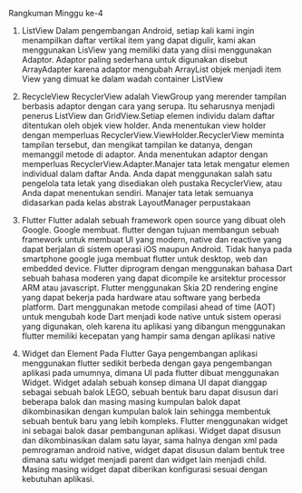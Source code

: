 Rangkuman Minggu ke-4

1.	ListView
Dalam pengembangan Android, setiap kali kami ingin menampilkan daftar vertikal item yang dapat digulir, kami akan menggunakan LisView yang memiliki data yang diisi menggunakan Adaptor.
Adaptor paling sederhana untuk digunakan disebut ArrayAdapter karena adaptor mengubah ArrayList objek menjadi item View yang dimuat ke dalam wadah container ListView

2.	RecycleView
RecyclerView adalah ViewGroup yang merender tampilan berbasis adaptor dengan cara yang serupa. 
Itu seharusnya menjadi penerus ListView dan GridView.Setiap elemen individu dalam daftar ditentukan oleh objek view holder. 
Anda menentukan view holder dengan memperluas RecyclerView.ViewHolder.RecyclerView meminta tampilan tersebut, dan mengikat tampilan ke datanya, dengan memanggil metode di adaptor. 
Anda menentukan adaptor dengan memperluas RecyclerView.Adapter.Manajer tata letak mengatur elemen individual dalam daftar Anda. 
Anda dapat menggunakan salah satu pengelola tata letak yang disediakan oleh pustaka RecyclerView, atau Anda dapat menentukan sendiri. 
Manajer tata letak semuanya didasarkan pada kelas abstrak LayoutManager perpustakaan

3.	Flutter
Flutter adalah sebuah framework open source yang dibuat oleh Google. Google membuat.
flutter dengan tujuan membangun sebuah framework untuk membuat UI yang modern, native
dan reactive yang dapat berjalan di sistem operasi iOS maupun Android. Tidak hanya pada
smartphone google juga membuat flutter untuk desktop, web dan embedded device.
Flutter diprogram dengan menggunakan bahasa Dart sebuah bahasa moderen yang dapat
dicompile ke arsitektur processor ARM atau javascript. Flutter menggunakan Skia 2D
rendering engine yang dapat bekerja pada hardware atau software yang berbeda platform.
Dart menggunakan metode compilasi ahead of time (AOT) untuk mengubah kode Dart
menjadi kode native untuk sistem operasi yang digunakan, oleh karena itu aplikasi yang
dibangun menggunakan flutter memiliki kecepatan yang hampir sama dengan aplikasi native

4.	Widget dan Element Pada Flutter
Gaya pengembangan aplikasi menggunakan flutter sedikit berbeda dengan gaya
pengembangan aplikasi pada umumnya, dimana UI pada flutter dibuat menggunakan Widget.
Widget adalah sebuah konsep dimana UI dapat dianggap sebagai sebuah balok LEGO, sebuah
bentuk baru dapat disusun dari beberapa balok dan masing masing kumpulan balok dapat
dikombinasikan dengan kumpulan balok lain sehingga membentuk sebuah bentuk baru yang
lebih kompleks. Flutter menggunakan widget ini sebagai balok dasar pembangunan aplikasi.
Widget dapat disusun dan dikombinasikan dalam satu layar, sama halnya dengan xml
pada pemrograman android native, widget dapat disusun dalam bentuk tree dimana satu widget
menjadi parent dan widget lain menjadi child. Masing masing widget dapat diberikan
konfigurasi sesuai dengan kebutuhan aplikasi.


